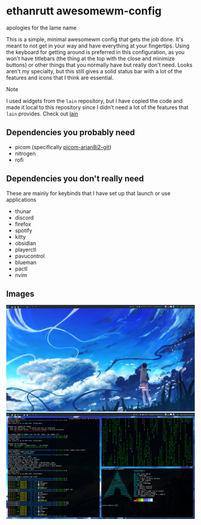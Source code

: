 # ethanrutt awesomewm-config
apologies for the lame name

This is a simple, minimal awesomewm config that gets the job done. It's meant
to not get in your way and have everything at your fingertips. Using the
keyboard for getting around is preferred in this configuration, as you won't
have titlebars (the thing at the top with the close and minimize buttons) or
other things that you normally have but really don't need. Looks aren't my
specialty, but this still gives a solid status bar with a lot of the features
and icons that I think are essential.

> [!NOTE]
> I used widgets from the `lain` repository, but I have copied the code and
> made it local to this repository since I didn't need a lot of the features
> that `lain` provides. Check out [lain](https://github.com/lcpz/lain)

## Dependencies you probably need
- picom (specifically [picom-arian8j2-git](https://github.com/Arian8j2/picom))
- nitrogen
- rofi

## Dependencies you don't really need
These are mainly for keybinds that I have set up that launch or use applications
- thunar
- discord
- firefox
- spotify
- kitty
- obsidian
- playerctl
- pavucontrol
- blueman
- pactl
- nvim

## Images
![clean desktop](img/no_windows.png)
![basic rice desktop](img/term_windows.png)

